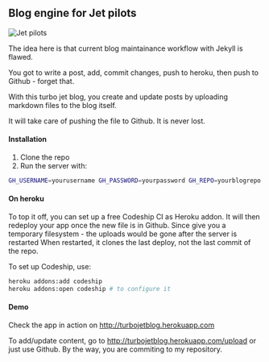## Blog engine for Jet pilots

![Jet pilots](https://cloud.githubusercontent.com/assets/1877286/6023225/d9cb9616-abcb-11e4-8b54-2fedcc896254.jpg)


The idea here is that current blog maintainance workflow with Jekyll is flawed.

You got to write a post, add, commit changes, push to heroku, then push to Github - forget that.

With this turbo jet blog, you create and update posts by uploading markdown files to the blog itself.

It will take care of pushing the file to Github. It is never lost.

#### Installation
1. Clone the repo
2. Run the server with:
```bash
GH_USERNAME=yourusername GH_PASSWORD=yourpassword GH_REPO=yourblogrepo rails s
```

#### On heroku
To top it off, you can set up a free Codeship CI as Heroku addon. 
It will then redeploy your app once the new file is in Github. 
Since give you a temporary filesystem - the uploads would be gone after the server is restarted
When restarted, it clones the last deploy, not the last commit of the repo.

To set up Codeship, use:
```bash
heroku addons:add codeship
heroku addons:open codeship # to configure it
```

#### Demo
Check the app in action on http://turbojetblog.herokuapp.com

To add/update content, go to http://turbojetblog.herokuapp.com/upload or just use Github. 
By the way, you are commiting to my repository. 
